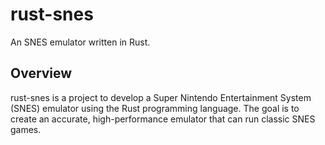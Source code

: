 # rust-snes

An SNES emulator written in Rust.

## Overview

rust-snes is a project to develop a Super Nintendo Entertainment System (SNES) emulator using the Rust programming language. The goal is to create an accurate, high-performance emulator that can run classic SNES games.

